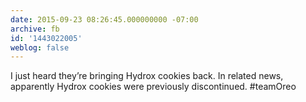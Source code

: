 ```yaml
---
date: 2015-09-23 08:26:45.000000000 -07:00
archive: fb
id: '1443022005'
weblog: false
---
```


I just heard they’re bringing Hydrox cookies back. In related news, apparently Hydrox cookies were previously discontinued. #teamOreo
